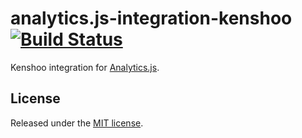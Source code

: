 # analytics.js-integration-kenshoo [![Build Status][ci-badge]][ci-link]

Kenshoo integration for [Analytics.js][].

## License

Released under the [MIT license](License.md).


[Analytics.js]: https://segment.com/docs/libraries/analytics.js/
[ci-link]: https://circleci.com/gh/segment-integrations/analytics.js-integration-kenshoo
[ci-badge]: https://circleci.com/gh/segment-integrations/analytics.js-integration-kenshoo.svg?style=svg
